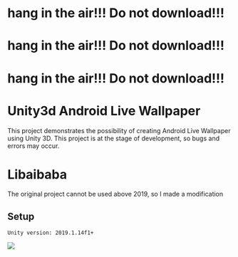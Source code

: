# hang in the air!!! Do not download!!!
# hang in the air!!! Do not download!!!
# hang in the air!!! Do not download!!!

# Unity3d Android Live Wallpaper

This project demonstrates the possibility of creating Android Live Wallpaper using Unity 3D. This project is at the stage of development, so bugs and errors may occur.

# Libaibaba

The original project cannot be used above 2019, so I made a modification

## Setup
```
Unity version: 2019.1.14f1+
```

![](UnityAndroidLiveWallpaper.png)

